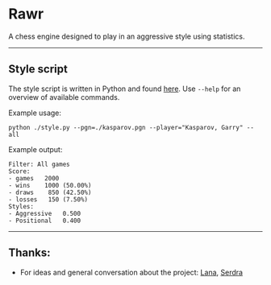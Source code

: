 # Rawr
A chess engine designed to play in an aggressive style using statistics.

---

## Style script
The style script is written in Python and found [here](tools/style/style.py). Use `--help` for an overview of available commands.

Example usage:
```
python ./style.py --pgn=./kasparov.pgn --player="Kasparov, Garry" --all
```
Example output:
```
Filter: All games
Score:
- games   2000
- wins    1000 (50.00%)
- draws    850 (42.50%)
- losses   150 (7.50%)
Styles:
- Aggressive   0.500
- Positional   0.400
```

---

## Thanks:
- For ideas and general conversation about the project: [Lana](https://github.com/princesslana/princhess), [Serdra](https://github.com/Serdra)
